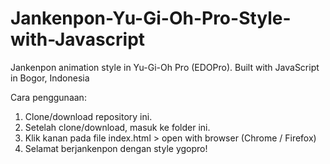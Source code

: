 # Jankenpon-Yu-Gi-Oh-Pro-Style-with-Javascript
Jankenpon animation style in Yu-Gi-Oh Pro (EDOPro). Built with JavaScript in Bogor, Indonesia

Cara penggunaan:

1. Clone/download repository ini.
2. Setelah clone/download, masuk ke folder ini.
3. Klik kanan pada file index.html > open with browser (Chrome / Firefox)
4. Selamat berjankenpon dengan style ygopro!
